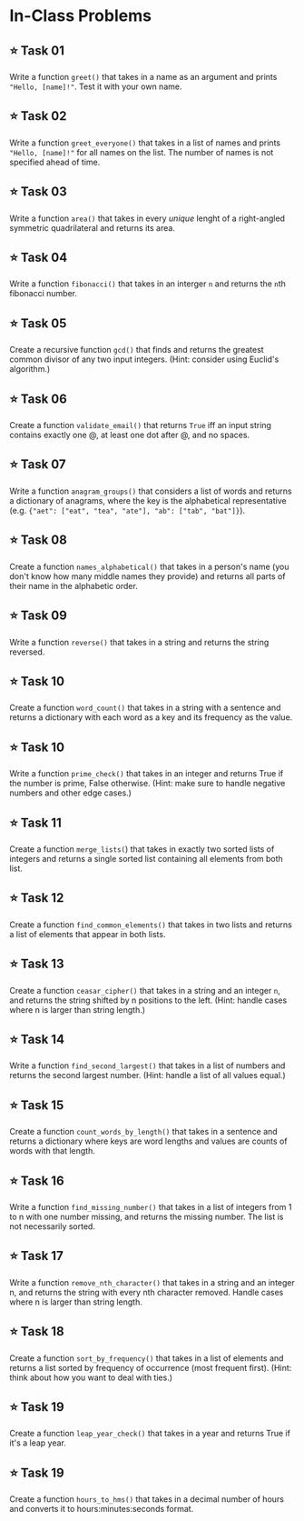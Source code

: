 # In-Class Problems

## ⭐ **Task 01**
Write a function `greet()` that takes in a name as an argument and prints `"Hello, [name]!"`. Test it with your own name.

## ⭐ **Task 02**
Write a function `greet_everyone()` that takes in a list of names and prints `"Hello, [name]!"` for all names on the list. The number of names is not specified ahead of time.

## ⭐ **Task 03**
Write a function `area()` that takes in every _unique_ lenght of a right-angled symmetric quadrilateral and returns its area.

## ⭐ **Task 04**
Write a function `fibonacci()` that takes in an interger `n` and returns the `n`th fibonacci number.

## ⭐ **Task 05**
Create a recursive function `gcd()` that finds and returns the greatest common divisor of any two input integers. (Hint: consider using Euclid's algorithm.)

## ⭐ **Task 06**
Create a function `validate_email()` that returns `True` iff an input string contains exactly one @, at least one dot after @, and no spaces. 

## ⭐ **Task 07**
Write a function `anagram_groups()` that considers a list of words and returns a dictionary of anagrams, where the key is the alphabetical representative (e.g. `{"aet": ["eat", "tea", "ate"], "ab": ["tab", "bat"]}`).

## ⭐ **Task 08**
Create a function `names_alphabetical()` that takes in a person's name (you don't know how many middle names they provide) and returns all parts of their name in the alphabetic order.

## ⭐ **Task 09**
Write a function `reverse()` that takes in a string and returns the string reversed.

## ⭐ **Task 10**
Create a function `word_count()` that takes in a string with a sentence and returns a dictionary with each word as a key and its frequency as the value.

## ⭐ **Task 10**
Write a function `prime_check()` that takes in an integer and returns True if the number is prime, False otherwise. (Hint: make sure to handle negative numbers and other edge cases.)

## ⭐ **Task 11**
Create a function `merge_lists(`) that takes in exactly two sorted lists of integers and returns a single sorted list containing all elements from both list.

## ⭐ **Task 12**
Create a function `find_common_elements()` that takes in two lists and returns a list of elements that appear in both lists.

## ⭐ **Task 13**
Create a function `ceasar_cipher()` that takes in a string and an integer `n`, and returns the string shifted by n positions to the left. (Hint: handle cases where n is larger than string length.)

## ⭐ **Task 14**
Write a function `find_second_largest()` that takes in a list of numbers and returns the second largest number. (Hint: handle a list of all values equal.)

## ⭐ **Task 15**
Create a function `count_words_by_length()` that takes in a sentence and returns a dictionary where keys are word lengths and values are counts of words with that length.

## ⭐ **Task 16**
Write a function `find_missing_number()` that takes in a list of integers from 1 to n with one number missing, and returns the missing number. The list is not necessarily sorted.

## ⭐ **Task 17**
Write a function `remove_nth_character()` that takes in a string and an integer n, and returns the string with every nth character removed. Handle cases where n is larger than string length.

## ⭐ **Task 18**
Create a function `sort_by_frequency()` that takes in a list of elements and returns a list sorted by frequency of occurrence (most frequent first). (Hint: think about how you want to deal with ties.)

## ⭐ **Task 19**
Create a function `leap_year_check()` that takes in a year and returns True if it's a leap year. 

## ⭐ **Task 19**
Create a function `hours_to_hms()` that takes in a decimal number of hours and converts it to hours:minutes:seconds format. 



